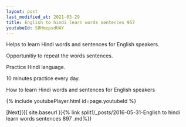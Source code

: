 ```yaml
---
layout: post
last_modified_at: 2021-03-29
title: English to hindi learn words sentences 957 
youtubeId: S8HmzpsdUAY
---
```

 
 
Helps to learn Hindi words and sentences for English speakers.

Opportunitiy to repeat the words sentences. 

Practice Hindi language. 
 
10 minutes practice every day. 
 
How to learn Hindi words and sentences for English speakers 
 
{% include youtubePlayer.html id=page.youtubeId %}
 
 
[Next]({{ site.baseurl }}{% link  split1/_posts/2016-05-31-English to hindi learn words sentences 897 .md%})
 
